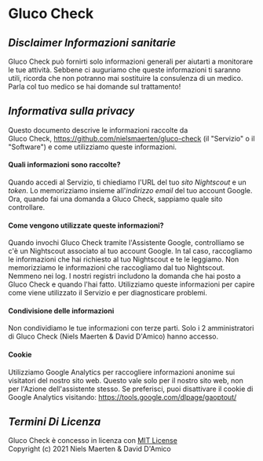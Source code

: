 # Gluco Check

## _Disclaimer Informazioni sanitarie_
Gluco Check può fornirti solo informazioni generali per aiutarti a monitorare le tue attività. Sebbene ci auguriamo che queste informazioni ti saranno utili, ricorda che non potranno mai sostituire la consulenza di un medico. Parla col tuo medico se hai domande sul trattamento!

## _Informativa sulla privacy_
Questo documento descrive le informazioni raccolte da  
Gluco Check, https://github.com/nielsmaerten/gluco-check (il "Servizio" o il "Software") e come utilizziamo queste informazioni.

#### Quali informazioni sono raccolte?
Quando accedi al Servizio, ti chiediamo l'URL del tuo *sito Nightscout* e un *token*. Lo memorizziamo insieme all'*indirizzo email* del tuo account Google. Ora, quando fai una domanda a Gluco Check, sappiamo quale sito controllare.


#### Come vengono utilizzate queste informazioni?
Quando invochi Gluco Check tramite l'Assistente Google, controlliamo se c'è un Nightscout associato al tuo account Google. In tal caso, raccogliamo le informazioni che hai richiesto al tuo Nightscout e te le leggiamo. Non memorizziamo le informazioni che raccogliamo dal tuo Nightscout. Nemmeno nei log. I nostri registri includono la domanda che hai posto a Gluco Check e quando l'hai fatto. Utilizziamo queste informazioni per capire come viene utilizzato il Servizio e per diagnosticare problemi.

#### Condivisione delle informazioni
Non condividiamo le tue informazioni con terze parti. Solo i 2 amministratori di Gluco Check (Niels Maerten & David D'Amico) hanno accesso.

#### Cookie
Utilizziamo Google Analytics per raccogliere informazioni anonime sui visitatori del nostro sito web. Questo vale solo per il nostro sito web, non per l'Azione dell'assistente stesso. Se preferisci, puoi disattivare il cookie di Google Analytics visitando: https://tools.google.com/dlpage/gaoptout/

## _Termini Di Licenza_
Gluco Check è concesso in licenza con [MIT License](https://github.com/nielsmaerten/gluco-check/blob/main/LICENSE)  
Copyright (c) 2021 Niels Maerten & David D'Amico
